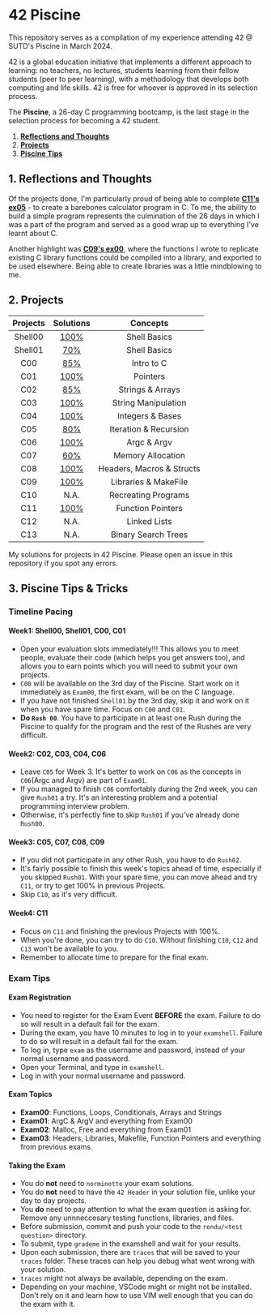 # 42 Piscine

This repository serves as a compilation of my experience attending 42 @ SUTD's Piscine in March 2024.

42 is a global education initiative that implements a different approach to learning: no teachers, no lectures, students learning from their fellow students (peer to peer learning), with a methodology that develops both computing and life skills. 42 is free for whoever is approved in its selection process.

The **Piscine**, a 26-day C programming bootcamp, is the last stage in the selection process for becoming a 42 student.

1. [**Reflections and Thoughts**](#1-reflections-and-thoughts)
2. [**Projects**](#2-projects)
3. [**Piscine Tips**](#3-piscine-tips--tricks)

## 1. Reflections and Thoughts

Of the projects done, I'm particularly proud of being able to complete [**C11's ex05**](./c-projects/c11/ex05/) - to create a barebones calculator program in C. To me, the ability to build a simple program represents the culmination of the 26 days in which I was a part of the program and served as a good wrap up to everything I've learnt about C.

Another highlight was [**C09's ex00**](./c-projects/c09/ex00/), where the functions I wrote to replicate existing C library functions could be compiled into a library, and exported to be used elsewhere. Being able to create libraries was a little mindblowing to me.

## 2. Projects

| Projects |             Solutions             |         Concepts          |
| :------: | :-------------------------------: | :-----------------------: |
| Shell00  | [100%](./shell-projects/shell00/) |       Shell Basics        |
| Shell01  | [70%](./shell-projects/shell01/)  |       Shell Basics        |
|   C00    |     [85%](./c-projects/c00/)      |        Intro to C         |
|   C01    |     [100%](./c-projects/c01/)     |         Pointers          |
|   C02    |     [85%](./c-projects/c02/)      |     Strings & Arrays      |
|   C03    |     [100%](./c-projects/c03/)     |    String Manipulation    |
|   C04    |     [100%](./c-projects/c04/)     |     Integers & Bases      |
|   C05    |     [80%](./c-projects/c05/)      |   Iteration & Recursion   |
|   C06    |     [100%](./c-projects/c06/)     |        Argc & Argv        |
|   C07    |     [60%](./c-projects/c07/)      |     Memory Allocation     |
|   C08    |     [100%](./c-projects/c08/)     | Headers, Macros & Structs |
|   C09    |     [100%](./c-projects/c09/)     |   Libraries & MakeFile    |
|   C10    |               N.A.                |    Recreating Programs    |
|   C11    |     [100%](./c-projects/c11/)     |     Function Pointers     |
|   C12    |               N.A.                |       Linked Lists        |
|   C13    |               N.A.                |    Binary Search Trees    |

My solutions for projects in 42 Piscine. Please open an issue in this repository if you spot any errors.

## 3. Piscine Tips & Tricks

### **Timeline Pacing**

#### **Week1:** Shell00, Shell01, C00, C01

- Open your evaluation slots immediately!!! This allows you to meet people, evaluate their code (which helps you get answers too), and allows you to earn points which you will need to submit your own projects.
- `C00` will be available on the 3rd day of the Piscine. Start work on it immediately as `Exam00`, the first exam, will be on the C language.
- If you have not finished `Shell01` by the 3rd day, skip it and work on it when you have spare time. Focus on `C00` and `C01`.
- **Do `Rush 00`**. You have to participate in at least one Rush during the Piscine to qualify for the program and the rest of the Rushes are very difficult.

#### **Week2:** C02, C03, C04, C06

- Leave `C05` for Week 3. It's better to work on `C06` as the concepts in `C06`(Argc and Argv) are part of `Exam01`.
- If you managed to finish `C06` comfortably during the 2nd week, you can give `Rush01` a try. It's an interesting problem and a potential programming interview problem.
- Otherwise, it's perfectly fine to skip `Rush01` if you've already done `Rush00`.

#### **Week3:** C05, C07, C08, C09

- If you did not participate in any other Rush, you have to do `Rush02`.
- It's fairly possible to finish this week's topics ahead of time, especially if you skipped `Rush01`. With your spare time, you can move ahead and try `C11`, or try to get 100% in previous Projects.
- Skip `C10`, as it's very difficult.

#### **Week4:** C11

- Focus on `C11` and finishing the previous Projects with 100%.
- When you're done, you can try to do `C10`. Without finishing `C10`, `C12` and `C13` won't be available to you.
- Remember to allocate time to prepare for the final exam.

### **Exam Tips**

#### **Exam Registration**

- You need to register for the Exam Event **BEFORE** the exam. Failure to do so will result in a default fail for the exam.
- During the exam, you have 10 minutes to log in to your `examshell`. Failure to do so will result in a default fail for the exam.
- To log in, type `exam` as the username and password, instead of your normal username and password.
- Open your Terminal, and type in `examshell`.
- Log in with your normal username and password.

#### **Exam Topics**

- **Exam00**: Functions, Loops, Conditionals, Arrays and Strings
- **Exam01**: ArgC & ArgV and everything from Exam00
- **Exam02**: Malloc, Free and everything from Exam01
- **Exam03**: Headers, Libraries, Makefile, Function Pointers and everything from previous exams.

#### **Taking the Exam**

- You do **not** need to `norminette` your exam solutions.
- You do **not** need to have the `42 Header` in your solution file, unlike your day to day projects.
- You **do** need to pay attention to what the exam question is asking for. Remove any unnneccesary testing functions, libraries, and files.
- Before submission, commit and push your code to the `rendu/<test question>` directory.
- To submit, type `grademe` in the examshell and wait for your results.
- Upon each submission, there are `traces` that will be saved to your `traces` folder. These traces can help you debug what went wrong with your solution.
- `traces` might not always be available, depending on the exam.
- Depending on your machine, VSCode might or might not be installed. Don't rely on it and learn how to use VIM well enough that you can do the exam with it.
